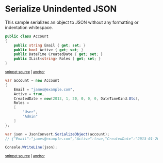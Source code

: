# Serialize Unindented JSON

This sample serializes an object to JSON without any formatting or indentation whitespace.

<!-- snippet: SerializeUnindentedJsonTypes -->
<a id='snippet-serializeunindentedjsontypes'></a>
```cs
public class Account
{
    public string Email { get; set; }
    public bool Active { get; set; }
    public DateTime CreatedDate { get; set; }
    public IList<string> Roles { get; set; }
}
```
<sup><a href='/src/ArgonTests/Documentation/Samples/Serializer/SerializeUnindentedJson.cs#L7-L17' title='Snippet source file'>snippet source</a> | <a href='#snippet-serializeunindentedjsontypes' title='Start of snippet'>anchor</a></sup>
<!-- endSnippet -->

<!-- snippet: SerializeUnindentedJsonUsage -->
<a id='snippet-serializeunindentedjsonusage'></a>
```cs
var account = new Account
{
    Email = "james@example.com",
    Active = true,
    CreatedDate = new(2013, 1, 20, 0, 0, 0, DateTimeKind.Utc),
    Roles =
    [
        "User",
        "Admin"
    ]
};

var json = JsonConvert.SerializeObject(account);
// {"Email":"james@example.com","Active":true,"CreatedDate":"2013-01-20T00:00:00Z","Roles":["User","Admin"]}

Console.WriteLine(json);
```
<sup><a href='/src/ArgonTests/Documentation/Samples/Serializer/SerializeUnindentedJson.cs#L22-L41' title='Snippet source file'>snippet source</a> | <a href='#snippet-serializeunindentedjsonusage' title='Start of snippet'>anchor</a></sup>
<!-- endSnippet -->
